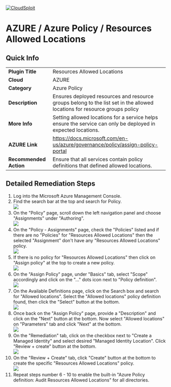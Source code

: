 [![CloudSploit](https://cloudsploit.com/img/logo-new-big-text-100.png "CloudSploit")](https://cloudsploit.com)

# AZURE / Azure Policy / Resources Allowed Locations

## Quick Info

| | |
|-|-|
| **Plugin Title** | Resources Allowed Locations |
| **Cloud** | AZURE |
| **Category** | Azure Policy |
| **Description** | Ensures deployed resources and resource groups belong to the list set in the allowed locations for resource groups policy |
| **More Info** | Setting allowed locations for a service helps ensure the service can only be deployed in expected locations. |
| **AZURE Link** | https://docs.microsoft.com/en-us/azure/governance/policy/assign-policy-portal |
| **Recommended Action** | Ensure that all services contain policy definitions that defined allowed locations. |

## Detailed Remediation Steps
1. Log into the Microsoft Azure Management Console.
2. Find the search bar at the top and search for Policy. </br> <img src="/resources/azure/azurepolicy/resources-allowed-locations/step2.png"/>
3. On the "Policy" page, scroll down the left navigation panel and choose "Assignments" under "Authoring".</br> <img src="/resources/azure/azurepolicy/resources-allowed-locations/step3.png"/>
4. On the "Policy - Assignments" page, check the "Policies" listed and if there are no "Policies" for "Resources Allowed Locations" then the selected "Assignment" don't have any "Resources Allowed Locations" policy.</br> <img src="/resources/azure/azurepolicy/resources-allowed-locations/step4.png"/>
5. If there is no policy for "Resources Allowed Locations" then click on "Assign policy" at the top to create a new policy.</br> <img src="/resources/azure/azurepolicy/resources-allowed-locations/step5.png"/>
6. On the "Assign Policy" page, under "Basics" tab, select "Scope" accordingly and click on the "..." dots icon next to "Policy definition".</br> <img src="/resources/azure/azurepolicy/resources-allowed-locations/step6.png"/>
7. On the Available Definitions page, click on the Search box and search for "Allowed locations". Select the "Allowed locations" policy definition found, then click the "Select" button at the bottom.</br> <img src="/resources/azure/azurepolicy/resources-allowed-locations/step7.png"/>
8. Once back on the "Assign Policy" page, provide a "Description" and click on the "Next" button at the bottom. Now select "Allowed locations" on "Parameters" tab and click "Next" at the bottom.</br> <img src="/resources/azure/azurepolicy/resources-allowed-locations/step8.png"/>
9. On the "Remediation" tab, click on the checkbox next to "Create a Managed Identity" and select desired "Managed Identity Location". Click "Review + create" button at the bottom.</br> <img src="/resources/azure/azurepolicy/resources-allowed-locations/step9.png"/>
10. On the "Review + Create" tab, click "Create" button at the bottom to create the specific "Resources Allowed Locations" policy.</br> <img src="/resources/azure/azurepolicy/resources-allowed-locations/step10.png"/>
11. Repeat steps number 6 - 10 to enable the built-in "Azure Policy definition: Audit Resources Allowed Locations" for all directories.</br>
